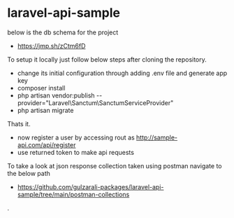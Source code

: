 # laravel-api-sample

below is the db schema for the project
* https://jmp.sh/zCtm6fD

To setup it locally just follow below steps after cloning the repository.
* change its initial configuration through adding .env file and generate app key
* composer install
* php artisan vendor:publish --provider="Laravel\Sanctum\SanctumServiceProvider"
* php artisan migrate

Thats it.
* now register a user by accessing rout as http://sample-api.com/api/register
* use returned token to make api requests

To take a look at json response collection taken using postman navigate to the below path
* https://github.com/gulzarali-packages/laravel-api-sample/tree/main/postman-collections



.
